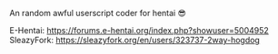 An random awful userscript coder for hentai 😎

E-Hentai: https://forums.e-hentai.org/index.php?showuser=5004952
SleazyFork: https://sleazyfork.org/en/users/323737-2way-hogdog
